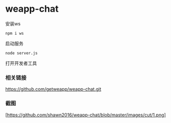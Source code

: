 # weapp-chat
安装ws

```
npm i ws
```

启动服务

```
node server.js
```

打开开发者工具

### 相关链接

https://github.com/getweapp/weapp-chat.git

### 截图

[https://github.com/shawn2016/weapp-chat/blob/master/images/cut/1.png]

